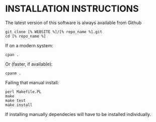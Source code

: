# INSTALLATION INSTRUCTIONS #

The latest version of this software is always available from Github

```
git clone [% WEBSITE %]/[% repo_name %].git
cd [% repo_name %]
```

If on a modern system:

`cpan .`

Or (faster, if available):

`cpanm .`

Failing that manual install: 

```
perl Makefile.PL
make
make test
make install
```

If installing manually dependecies will have to be installed individually.
